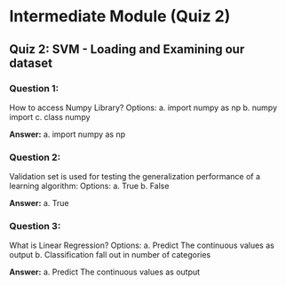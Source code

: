 # Intermediate Module (Quiz 2)

## Quiz 2: SVM - Loading and Examining our dataset

### Question 1:
How to access Numpy Library?
Options:
a. import numpy as np
b. numpy import
c. class numpy

**Answer:** a. import numpy as np

### Question 2:
Validation set is used for testing the generalization performance of a learning algorithm:
Options:
a. True
b. False

**Answer:** a. True

### Question 3:
What is Linear Regression?
Options:
a. Predict The continuous values as output
b. Classification fall out in number of categories

**Answer:** a. Predict The continuous values as output
